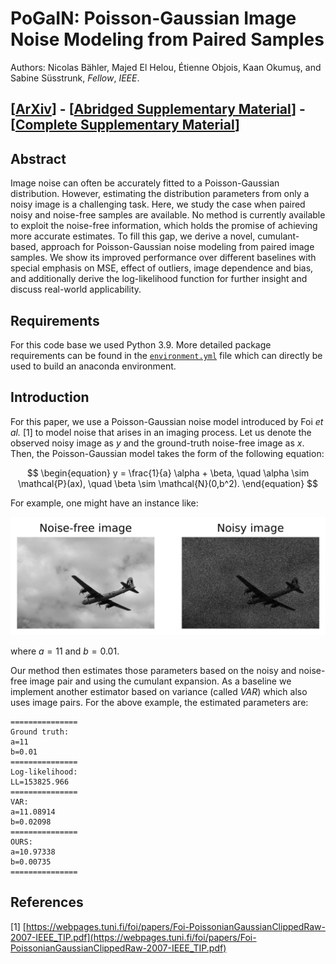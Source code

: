 # PoGaIN: Poisson-Gaussian Image Noise Modeling from Paired Samples

Authors: Nicolas Bähler, Majed El Helou, Étienne Objois, Kaan Okumuş, and Sabine
Süsstrunk, _Fellow_, _IEEE_.

<!-- TODO: add arxiv, once arxiv report, once SPL -> SPL -->
<!-- ## [[Paper](https://www.google.ch/)] - [[ArXiv](https://www.google.ch/)] - [[Complete report on ArXiv](https://www.google.ch/)] -->

## [[ArXiv](https://www.google.ch/)] - [[Abridged Supplementary Material](https://github.com/IVRL/PoGaIN/blob/main/supplementary_material/abridged_supp_mat.pdf)] - [[Complete Supplementary Material](https://github.com/IVRL/PoGaIN/blob/main/supplementary_material/supp_mat.pdf)]

## Abstract

Image noise can often be accurately fitted to a Poisson-Gaussian
distribution. However, estimating the distribution parameters from only a
noisy image is a challenging task. Here, we study the case when paired noisy
and noise-free samples are available. No method is currently available to
exploit the noise-free information, which holds the promise of achieving
more accurate estimates. To fill this gap, we derive a novel,
cumulant-based, approach for Poisson-Gaussian noise modeling from paired
image samples. We show its improved performance over different baselines
with special emphasis on MSE, effect of outliers, image dependence and bias,
and additionally derive the log-likelihood function for further insight and
discuss real-world applicability.

## Requirements

For this code base we used Python 3.9. More detailed package requirements can be
found in the [`environment.yml`](https://github.com/IVRL/PoGaIN/blob/main/environment.yml) file which can directly be used to build an
anaconda environment.

## Introduction

For this paper, we use a Poisson-Gaussian noise model introduced by Foi _et
al._ \[1\] to model noise that arises in an imaging process. Let us denote the
observed noisy image as $y$ and the ground-truth noise-free image as $x$. Then,
the Poisson-Gaussian model takes the form of the following equation:

$$
\begin{equation}
    y = \frac{1}{a} \alpha + \beta, \quad \alpha \sim \mathcal{P}(ax), \quad \beta \sim \mathcal{N}(0,b^2).
\end{equation}
$$

For example, one might have an instance like:

![image info](comparison.png)

where $a = 11$ and $b = 0.01$.

Our method then estimates those parameters based on the noisy and noise-free
image pair and using the cumulant expansion. As a baseline we implement another estimator based on variance
(called _VAR_) which also uses image pairs. For the above example, the estimated parameters are:

```shell
===============
Ground truth:
a=11
b=0.01
===============
Log-likelihood:
LL=153825.966
===============
VAR:
a=11.08914
b=0.02098
===============
OURS:
a=10.97338
b=0.00735
===============
```

<!-- TODO add arxiv citation and finally SPL -->
<!-- ## Citation

```bibtex
@article{bahler2022pogain,
    title={{PoGaIN}: {Poisson-Gaussian} Image Noise Modeling from Paired Samples},
    author={Bähler, Nicolas and El Helou, Majed and Objois, Étienne and Okumuş, Kaan and Süsstrunk, Sabine},
    journal={IEEE Signal Processing Letters},
    year={2022},
    publisher={IEEE}
}
``` -->

## References

\[1\] [https://webpages.tuni.fi/foi/papers/Foi-PoissonianGaussianClippedRaw-2007-IEEE_TIP.pdf](https://webpages.tuni.fi/foi/papers/Foi-PoissonianGaussianClippedRaw-2007-IEEE_TIP.pdf)

